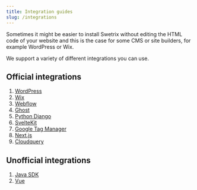 ```yaml
---
title: Integration guides
slug: /integrations
---
```


Sometimes it might be easier to install Swetrix without editing the HTML code of your website and this is the case for some CMS or site builders, for example WordPress or Wix.

We support a variety of different integrations you can use.

## Official integrations
1. [WordPress](/wordpress-integration)
2. [Wix](/wix-integration)
3. [Webflow](/webflow-integration)
4. [Ghost](/ghost-integration)
5. [Python Django](/django-integration)
6. [SvelteKit](/sveltekit-integration)
7. [Google Tag Manager](/gtm-integration)
8. [Next.js](https://github.com/Swetrix/swetrix-nextjs)
9. [Cloudquery](https://github.com/Swetrix/cq-source-swetrix)

## Unofficial integrations
1. [Java SDK](https://github.com/Casterlabs/swetrix-java)
2. [Vue](https://github.com/ansidev/swetrix-vue)
